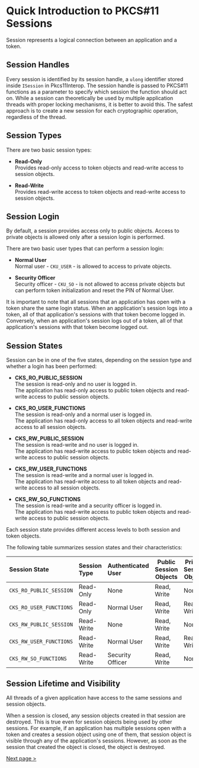 # Quick Introduction to PKCS#11 Sessions

Session represents a logical connection between an application and a token.

## Session Handles

Every session is identified by its session handle, a `ulong` identifier stored inside `ISession` in Pkcs11Interop. The session handle is passed to PKCS#11 functions as a parameter to specify which session the function should act on. While a session can theoretically be used by multiple application threads with proper locking mechanisms, it is better to avoid this. The safest approach is to create a new session for each cryptographic operation, regardless of the thread.

## Session Types

There are two basic session types:

- **Read-Only**  
  Provides read-only access to token objects and read-write access to session objects.

- **Read-Write**  
  Provides read-write access to token objects and read-write access to session objects.

## Session Login

By default, a session provides access only to public objects. Access to private objects is allowed only after a session login is performed.

There are two basic user types that can perform a session login:

- **Normal User**  
  Normal user - `CKU_USER` - is allowed to access to private objects.

- **Security Officer**  
  Security officer - `CKU_SO` - is not allowed to access private objects but can perform token initialization and reset the PIN of Normal User.

It is important to note that all sessions that an application has open with a token share the same login status. When an application's session logs into a token, all of that application's sessions with that token become logged in. Conversely, when an application's session logs out of a token, all of that application's sessions with that token become logged out.

## Session States

Session can be in one of the five states, depending on the session type and whether a login has been performed:

- **CKS_RO_PUBLIC_SESSION**  
  The session is read-only and no user is logged in.  
  The application has read-only access to public token objects and read-write access to public session objects.

- **CKS_RO_USER_FUNCTIONS**  
  The session is read-only and a normal user is logged in.  
  The application has read-only access to all token objects and read-write access to all session objects.

- **CKS_RW_PUBLIC_SESSION**  
  The session is read-write and no user is logged in.  
  The application has read-write access to public token objects and read-write access to public session objects.

- **CKS_RW_USER_FUNCTIONS**  
  The session is read-write and a normal user is logged in.  
  The application has read-write access to all token objects and read-write access to all session objects.

- **CKS_RW_SO_FUNCTIONS**  
  The session is read-write and a security officer is logged in.  
  The application has read-write access to public token objects and read-write access to public session objects.

Each session state provides different access levels to both session and token objects.

The following table summarizes session states and their characteristics:

  | Session State           | Session Type | Authenticated User | Public Session Objects | Private Session Objects | Public Token Objects | Private Token Objects |
  | :---------------------- | :----------- | :----------------- | -----------------------| ------------------------|----------------------|-----------------------|
  | `CKS_RO_PUBLIC_SESSION` | Read-Only    | None               | Read, Write            | None                    | Read                 | None                  |
  | `CKS_RO_USER_FUNCTIONS` | Read-Only    | Normal User        | Read, Write            | Read, Write             | Read                 | Read                  |
  | `CKS_RW_PUBLIC_SESSION` | Read-Write   | None               | Read, Write            | None                    | Read, Write          | None                  |
  | `CKS_RW_USER_FUNCTIONS` | Read-Write   | Normal User        | Read, Write            | Read, Write             | Read, Write          | Read, Write           |
  | `CKS_RW_SO_FUNCTIONS`   | Read-Write   | Security Officer   | Read, Write            | None                    | Read, Write          | None                  |

## Session Lifetime and Visibility

All threads of a given application have access to the same sessions and session objects.

When a session is closed, any session objects created in that session are destroyed. This is true even for session objects being used by other sessions. For example, if an application has multiple sessions open with a token and creates a session object using one of them, that session object is visible through any of the application's sessions. However, as soon as the session that created the object is closed, the object is destroyed.

[Next page >](04_ARCHITECTURE.md)